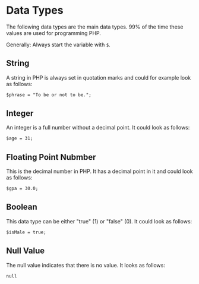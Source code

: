 # Data Types #

The following data types are the main data types. 99% of the time these values are used for programming PHP.

Generally: Always start the variable with `$`. 

## String ##
A string in PHP is always set in quotation marks and could for example look as follows:

```html
$phrase = "To be or not to be.";
```

## Integer ##
An integer is a full number without a decimal point. It could look as follows:

```html
$age = 31;
```

## Floating Point Nubmber ##
This is the decimal number in PHP. It has a decimal point in it and could look as follows:

```html
$gpa = 30.0;
```

## Boolean ##
This data type can be either "true" (1) or "false" (0). It could look as follows:

```html
$isMale = true;
```

## Null Value ##
The null value indicates that there is no value. It looks as follows:

```html
null
```
